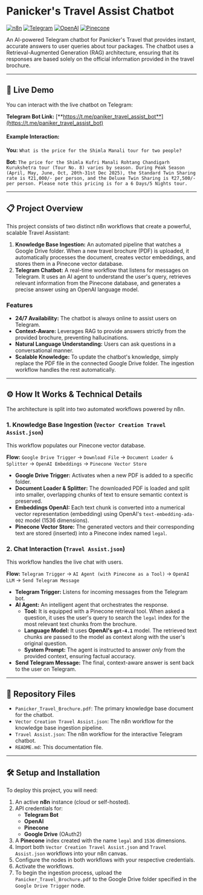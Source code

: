 # Panicker's Travel Assist Chatbot

[![n8n](https://img.shields.io/badge/Built%20with-n8n-FF5533.svg)](https://n8n.io/)
[![Telegram](https://img.shields.io/badge/Platform-Telegram-2CA5E0.svg)](https://telegram.org/)
[![OpenAI](https://img.shields.io/badge/Powered%20by-OpenAI-412991.svg)](https://openai.com/)
[![Pinecone](https://img.shields.io/badge/Vector%20DB-Pinecone-blue.svg)](https://www.pinecone.io/)

An AI-powered Telegram chatbot for Panicker's Travel that provides instant, accurate answers to user queries about tour packages. The chatbot uses a Retrieval-Augmented Generation (RAG) architecture, ensuring that its responses are based solely on the official information provided in the travel brochure.

---

## 🤖 Live Demo

You can interact with the live chatbot on Telegram:

**Telegram Bot Link:** [**https://t.me/paniker_travel_assist_bot**](https://t.me/paniker_travel_assist_bot)

#### Example Interaction:
**You:** `What is the price for the Shimla Manali tour for two people?`

**Bot:** `The price for the Shimla Kufri Manali Rohtang Chandigarh Kurukshetra tour (Tour No. 8) varies by season. During Peak Season (April, May, June, Oct, 20th-31st Dec 2025), the Standard Twin Sharing rate is ₹21,000/- per person, and the Deluxe Twin Sharing is ₹27,500/- per person. Please note this pricing is for a 6 Days/5 Nights tour.`

---

## 📋 Project Overview

This project consists of two distinct n8n workflows that create a powerful, scalable Travel Assistant:

1.  **Knowledge Base Ingestion:** An automated pipeline that watches a Google Drive folder. When a new travel brochure (PDF) is uploaded, it automatically processes the document, creates vector embeddings, and stores them in a Pinecone vector database.
2.  **Telegram Chatbot:** A real-time workflow that listens for messages on Telegram. It uses an AI agent to understand the user's query, retrieves relevant information from the Pinecone database, and generates a precise answer using an OpenAI language model.

### Features
- **24/7 Availability:** The chatbot is always online to assist users on Telegram.
- **Context-Aware:** Leverages RAG to provide answers strictly from the provided brochure, preventing hallucinations.
- **Natural Language Understanding:** Users can ask questions in a conversational manner.
- **Scalable Knowledge:** To update the chatbot's knowledge, simply replace the PDF file in the connected Google Drive folder. The ingestion workflow handles the rest automatically.

---

## ⚙️ How It Works & Technical Details

The architecture is split into two automated workflows powered by n8n.

### 1. Knowledge Base Ingestion (`Vector Creation Travel Assist.json`)

This workflow populates our Pinecone vector database.

**Flow:**
`Google Drive Trigger` → `Download File` → `Document Loader & Splitter` → `OpenAI Embeddings` → `Pinecone Vector Store`

- **Google Drive Trigger:** Activates when a new PDF is added to a specific folder.
- **Document Loader & Splitter:** The downloaded PDF is loaded and split into smaller, overlapping chunks of text to ensure semantic context is preserved.
- **Embeddings OpenAI:** Each text chunk is converted into a numerical vector representation (embedding) using OpenAI's `text-embedding-ada-002` model (1536 dimensions).
- **Pinecone Vector Store:** The generated vectors and their corresponding text are stored (inserted) into a Pinecone index named `legal`.

### 2. Chat Interaction (`Travel Assist.json`)

This workflow handles the live chat with users.

**Flow:**
`Telegram Trigger` → `AI Agent (with Pinecone as a Tool)` → `OpenAI LLM` → `Send Telegram Message`

- **Telegram Trigger:** Listens for incoming messages from the Telegram bot.
- **AI Agent:** An intelligent agent that orchestrates the response.
    - **Tool:** It is equipped with a Pinecone retrieval tool. When asked a question, it uses the user's query to search the `legal` index for the most relevant text chunks from the brochure.
    - **Language Model:** It uses **OpenAI's `gpt-4.1`** model. The retrieved text chunks are passed to the model as context along with the user's original question.
    - **System Prompt:** The agent is instructed to answer *only* from the provided context, ensuring factual accuracy.
- **Send Telegram Message:** The final, context-aware answer is sent back to the user on Telegram.

---

## 📂 Repository Files

* `Panicker_Travel_Brochure.pdf`: The primary knowledge base document for the chatbot.
* `Vector Creation Travel Assist.json`: The n8n workflow for the knowledge base ingestion pipeline.
* `Travel Assist.json`: The n8n workflow for the interactive Telegram chatbot.
* `README.md`: This documentation file.

---

## 🛠️ Setup and Installation

To deploy this project, you will need:
1.  An active **n8n** instance (cloud or self-hosted).
2.  API credentials for:
    * **Telegram Bot**
    * **OpenAI**
    * **Pinecone**
    * **Google Drive** (OAuth2)
3.  A **Pinecone** index created with the name `legal` and `1536` dimensions.
4.  Import both `Vector Creation Travel Assist.json` and `Travel Assist.json` workflows into your n8n canvas.
5.  Configure the nodes in both workflows with your respective credentials.
6.  Activate the workflows.
7.  To begin the ingestion process, upload the `Panicker_Travel_Brochure.pdf` to the Google Drive folder specified in the `Google Drive Trigger` node.
